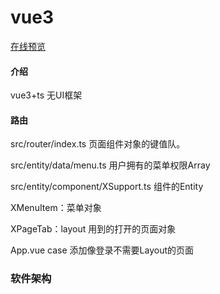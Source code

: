 # vue3

<div>
<a href="https://white-pond-08298e010.2.azurestaticapps.net" target="_blank">
<label>在线预览</label>
</a>
</div>

#### 介绍

vue3+ts 无UI框架

#### 路由

src/router/index.ts 页面组件对象的键值队。

src/entity/data/menu.ts 用户拥有的菜单权限Array

src/entity/component/XSupport.ts 组件的Entity

XMenuItem：菜单对象

XPageTab：layout 用到的打开的页面对象

App.vue case 添加像登录不需要Layout的页面

### 软件架构
